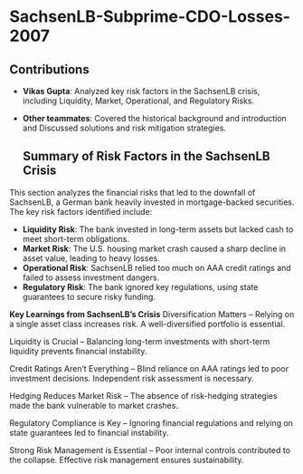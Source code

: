 # SachsenLB-Subprime-CDO-Losses-2007

## Contributions
- **Vikas Gupta**: Analyzed key risk factors in the SachsenLB crisis, including Liquidity, Market, Operational, and Regulatory Risks.
- **Other teammates**: Covered the historical background and introduction and Discussed solutions and risk mitigation strategies.

  ## Summary of Risk Factors in the SachsenLB Crisis  

This section analyzes the financial risks that led to the downfall of SachsenLB, a German bank heavily invested in mortgage-backed securities. The key risk factors identified include:  

- **Liquidity Risk**: The bank invested in long-term assets but lacked cash to meet short-term obligations.  
- **Market Risk**: The U.S. housing market crash caused a sharp decline in asset value, leading to heavy losses.  
- **Operational Risk**: SachsenLB relied too much on AAA credit ratings and failed to assess investment dangers.  
- **Regulatory Risk**: The bank ignored key regulations, using state guarantees to secure risky funding.  


**Key Learnings from SachsenLB’s Crisis**
Diversification Matters – Relying on a single asset class increases risk. A well-diversified portfolio is essential.

Liquidity is Crucial – Balancing long-term investments with short-term liquidity prevents financial instability.

Credit Ratings Aren’t Everything – Blind reliance on AAA ratings led to poor investment decisions. Independent risk assessment is necessary.

Hedging Reduces Market Risk – The absence of risk-hedging strategies made the bank vulnerable to market crashes.

Regulatory Compliance is Key – Ignoring financial regulations and relying on state guarantees led to financial instability.

Strong Risk Management is Essential – Poor internal controls contributed to the collapse. Effective risk management ensures sustainability.

